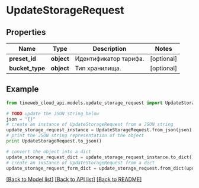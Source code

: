# UpdateStorageRequest


## Properties
Name | Type | Description | Notes
------------ | ------------- | ------------- | -------------
**preset_id** | **object** | Идентификатор тарифа. | [optional] 
**bucket_type** | **object** | Тип хранилища. | [optional] 

## Example

```python
from timeweb_cloud_api.models.update_storage_request import UpdateStorageRequest

# TODO update the JSON string below
json = "{}"
# create an instance of UpdateStorageRequest from a JSON string
update_storage_request_instance = UpdateStorageRequest.from_json(json)
# print the JSON string representation of the object
print UpdateStorageRequest.to_json()

# convert the object into a dict
update_storage_request_dict = update_storage_request_instance.to_dict()
# create an instance of UpdateStorageRequest from a dict
update_storage_request_form_dict = update_storage_request.from_dict(update_storage_request_dict)
```
[[Back to Model list]](../README.md#documentation-for-models) [[Back to API list]](../README.md#documentation-for-api-endpoints) [[Back to README]](../README.md)


